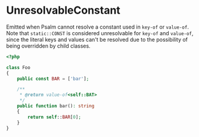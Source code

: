 # UnresolvableConstant

Emitted when Psalm cannot resolve a constant used in `key-of` or `value-of`. Note that `static::CONST` is considered
unresolvable for `key-of` and `value-of`, since the literal keys and values can't be resolved due to the possibility
of being overridden by child classes.

```php
<?php

class Foo
{
    public const BAR = ['bar'];

    /**
     * @return value-of<self::BAT>
     */
    public function bar(): string
    {
        return self::BAR[0];
    }
}
```
